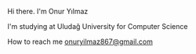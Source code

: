 Hi there. I'm Onur Yılmaz



I'm studying at Uludağ University for Computer Science






How to reach me onuryilmaz867@gmail.com
<!---
OnurYilmazzz/OnurYilmazzz is a ✨ special ✨ repository because its `README.md` (this file) appears on your GitHub profile.
You can click the Preview link to take a look at your changes.
--->
